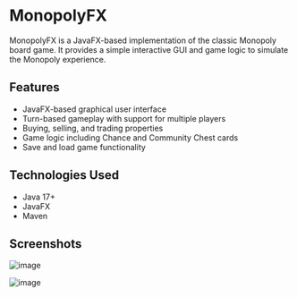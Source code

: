 # MonopolyFX

MonopolyFX is a JavaFX-based implementation of the classic Monopoly board game. It provides a simple interactive GUI and game logic to simulate the Monopoly experience.

## Features
- JavaFX-based graphical user interface
- Turn-based gameplay with support for multiple players
- Buying, selling, and trading properties
- Game logic including Chance and Community Chest cards
- Save and load game functionality

## Technologies Used
- Java 17+
- JavaFX
- Maven

## Screenshots
![image](https://github.com/user-attachments/assets/bb63dcd1-5ca3-443a-bc2d-cce32109d6e6)

![image](https://github.com/user-attachments/assets/20dc51c5-da97-4946-94b0-61a47867e66a)
